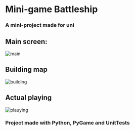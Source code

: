 # Mini-game Battleship

### A mini-project made for uni

## Main screen:

![main](https://imgur.com/Faedglj.png)

## Building map

![building](https://imgur.com/RocdZ7R.png)

## Actual playing

![plauying](https://imgur.com/DzL0fii.png)

### Project made with Python, PyGame and UnitTests
